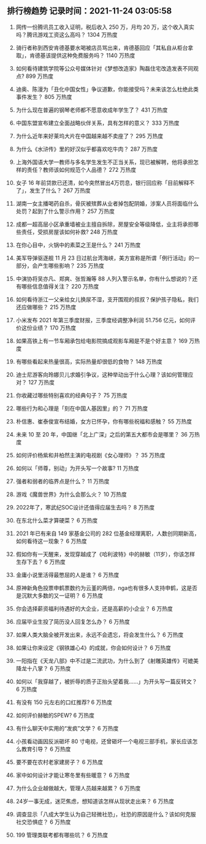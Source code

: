 
## 排行榜趋势 记录时间：2021-11-24 03:05:58
  
  1. 网传一份腾讯员工收入证明，税后收入 250 万，月均 20 万，这个收入真实吗？腾讯游戏工资这么高吗？ 1304 万热度
    
  2. 骑行者称到西安肯德基要水喝被店员骂出来，肯德基回应「其私自从柜台拿取」，肯德基该提供这种免费服务吗？ 1140 万热度
    
  3. 如何看待建筑学院等公众号媒体针对《梦想改造家》陶磊住宅改造发表不同观点? 899 万热度
    
  4. 迪奥、陈漫为「丑化中国女性」争议道歉，你能接受吗？未来该怎么杜绝此类事件发生？ 805 万热度
    
  5. 为什么现在普遍的钢琴老师都不愿意收成年学生了？ 431 万热度
    
  6. 中国东盟宣布建立全面战略伙伴关系，具有怎样的意义？ 333 万热度
    
  7. 为什么近年来好莱坞大片在中国越来越不卖座了？ 295 万热度
    
  8. 为什么《水浒传》里的好汉似乎都喜欢吃牛肉？ 287 万热度
    
  9. 上海外国语大学一教师与多名学生发生不正当关系，现已被解聘，他将承担怎样的责任？教师该如何规范个人品德？ 272 万热度
    
  10. 女子 16 年前贷款已还清，如今突然冒出4万罚息，银行回应称「目前解释不了」，发生了什么？ 267 万热度
    
  11. 湖南一女主播喝药自杀，骨灰被殡葬从业者掉包配阴婚，涉案人员将面临什么处罚？起到了什么警示作用？ 257 万热度
    
  12. 成都一超高层小区承重墙被业主擅自拆除，房屋安全等级降低，业主将承担哪些责任，受损房屋该如何补救? 248 万热度
    
  13. 在你心目中，火锅中的素菜之王是什么？ 241 万热度
    
  14. 美军导弹驱逐舰 11 月 23 日过航台湾海峡，美方宣称是所谓「例行活动」的一部分，会产生哪些影响？ 235 万热度
    
  15. 中演协将吴亦凡、郑爽、张哲瀚等 88 人列入警示名单，你有什么想说的？还有哪些信息值得关注？ 220 万热度
    
  16. 如何看待浙江一父亲给女儿换尿不湿，支开围观的叔叔？保护孩子隐私，我们还应做哪些？ 215 万热度
    
  17. 小米发布 2021 年第三季度财报，三季度经调整净利润 51.756 亿元，如何评价这份业绩？ 170 万热度
    
  18. 如果高铁上有一节车厢承包给电影院搞成观影车厢是不是个好主意？ 169 万热度
    
  19. 有哪些看起来热量很高，实际热量却很低的食物？ 148 万热度
    
  20. 迪士尼游客向玲娜贝儿求婚引争议，这种举动出于什么心理？该如何管理应对？ 127 万热度
    
  21. 你收藏过哪些特别喜欢的经典句子？ 75 万热度
    
  22. 哪些行为和心理是「刻在中国人基因里」的？ 71 万热度
    
  23. 朴信惠、崔泰俊宣布结婚，女方已怀孕，你有哪些祝福和感触？ 55 万热度
    
  24. 未来 10 至 20 年，中国继「北上广深」之后的第五大都市会是哪里？ 36 万热度
    
  25. 如何评价杨紫和井柏然主演的电视剧《女心理师》？ 35 万热度
    
  26. 如何以「师尊，别动」为开头写一个故事? 11 万热度
    
  27. 强者和弱者的临界点是什么？ 11 万热度
    
  28. 游戏《魔兽世界》为什么会那么火？ 10 万热度
    
  29. 2022年了，寒武纪SOC设计还值得应届生去吗？ 8 万热度
    
  30. 在东北什么菜才算硬菜？ 6 万热度
    
  31. 2021 年已有来自 149 家基金公司的 282 位基金经理离职，人数创同期新高，如何看待这一现象？ 6 万热度
    
  32. 假如你有一天醒来，发现穿越成了《哈利波特》中的赫敏（11岁），你该怎样生存下去？ 6 万热度
    
  33. 金庸小说里活得最憋屈的人是谁？ 6 万热度
    
  34. 原神新角色投票申鹤票数约为云堇的两倍，nga也有很多人支持申鹤，这是否是沉默大多数的又一证明？ 6 万热度
    
  35. 你会选择薪资福利待遇好的大企业，还是高薪的小企业？ 6 万热度
    
  36. 应届毕业生投了简历没人回复怎么办？ 6 万热度
    
  37. 如果人类大脑全被开发出来，永远不会遗忘，将会发生什么？ 6 万热度
    
  38. 如果让你来设定《钢铁雄心4》的成就，你会如何设计？ 6 万热度
    
  39. 一阳指在《天龙八部》中不过是二流武功，为什么到了《射雕英雄传》可媲美降龙十八掌？ 6 万热度
    
  40. 如何以「我穿越了，被折辱的质子正抬头望着我……」为开头写一篇反转文？ 6 万热度
    
  41. 有没有 150 元左右的口红推荐? 6 万热度
    
  42. 如何评价赫敏的SPEW? 6 万热度
    
  43. 有什么聊天中实用的“发疯”文学？ 6 万热度
    
  44. 小孩看动画因反派砸坏 80 寸电视，还曾砸坏一个电视三部手机，家长应该怎么教育引导？ 6 万热度
    
  45. 要不要在农村老家建房子？ 6 万热度
    
  46. 家中如何设计才能让寒冬里有些暖意？ 6 万热度
    
  47. 为什么企业越做越大，管理人员越来越累？ 6 万热度
    
  48. 24岁一事无成，迷茫焦虑，想知道该怎样从现状走出来？ 6 万热度
    
  49. 调查显示「八成大学生认为自己轻微社恐」，社恐的原因是什么？该如何克服社交恐惧症？ 6 万热度
    
  50. 199 管理类联考都有哪些坑？ 6 万热度
    